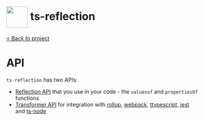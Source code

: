 <h1>
  <img height="56px" width="auto" src="https://raw.githubusercontent.com/timunderhay/ts-reflection/main/res/ts-reflection@xs.jpg" align="center"/>
  <span>ts-reflection</span>
</h1>

<a href="https://github.com/timunderhay/ts-reflection">&lt; Back to project</a>

# API

`ts-reflection` has two APIs:

- [Reflection API](./API_REFLECTION.md) that you use in your code - the `valuesof` and `propertiesOf` functions
- [Transformer API](./API_TRANSFORMER.md) for integration with [rollup](./INSTALLATION.md#installation--rollup), [webpack](./INSTALLATION.md#installation--webpack), [ttypescript](./INSTALLATION.md#installation--ttypescript), [jest](./INSTALLATION.md#installation--jest) and [ts-node](./INSTALLATION.md#installation--ts-node)